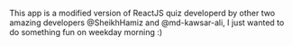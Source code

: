 This app is a modified version of ReactJS quiz developerd by other two amazing developers @SheikhHamiz and @md-kawsar-ali, I just wanted to do something fun on weekday morning :)
